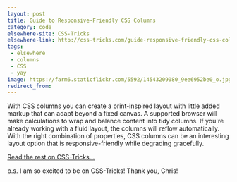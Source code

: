 ```yaml
---
layout: post
title: Guide to Responsive-Friendly CSS Columns
category: code
elsewhere-site: CSS-Tricks
elsewhere-link: http://css-tricks.com/guide-responsive-friendly-css-columns/
tags:
 - elsewhere
 - columns
 - CSS
 - yay
image: https://farm6.staticflickr.com/5592/14543209080_9ee6952be0_o.jpg
redirect_from: 
---
```



With CSS columns you can create a print-inspired layout with little added markup that can adapt beyond a fixed canvas. A supported browser will make calculations to wrap and balance content into tidy columns. If you're already working with a fluid layout, the columns will reflow automatically. With the right combination of properties, CSS columns can be an interesting layout option that is responsive-friendly while degrading gracefully.

[Read the rest on CSS-Tricks&hellip;](http://css-tricks.com/guide-responsive-friendly-css-columns/)

p.s. I am so excited to be on CSS-Tricks! Thank you, Chris!